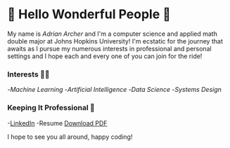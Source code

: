 # 🌟 Hello Wonderful People 🌟

My name is _Adrian Archer_ and I'm a computer science and applied math double major at Johns Hopkins University! I'm 
ecstatic for the journey that awaits as I pursue my numerous interests in professional and personal settings and I hope
each and every one of you can join for the ride!

### Interests 🙋‍♂️

-_Machine Learning_
-_Artificial Intelligence_
-_Data Science_
-_Systems Design_

### Keeping It Professional 🤵

-[LinkedIn](www.linkedin.com/in/adrian-archer1)
-Resume
[Download PDF]()


I hope to see you all around, happy coding!

###



